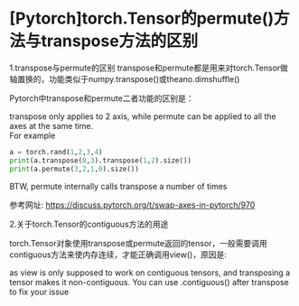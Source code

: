 # \[Pytorch\]torch.Tensor的permute\(\)方法与transpose方法的区别

1.transpose与permute的区别
transpose和permute都是用来对torch.Tensor做轴置换的，功能类似于numpy.transpose\(\)或theano.dimshuffle\(\)

Pytorch中transpose和permute二者功能的区别是：

transpose only applies to 2 axis, while permute can be applied to all the axes at the same time.  
For example

```python
a = torch.rand(1,2,3,4)
print(a.transpose(0,3).transpose(1,2).size())
print(a.permute(3,2,1,0).size())
```

BTW, permute internally calls transpose a number of times

参考网址: https://discuss.pytorch.org/t/swap-axes-in-pytorch/970

2.关于torch.Tensor的contiguous方法的用途

torch.Tensor对象使用transpose或permute返回的tensor，一般需要调用contiguous方法来使内存连续，才能正确调用view()，原因是:

as view is only supposed to work on contiguous tensors, and transposing a tensor makes it non-contiguous. You can use .contiguous() after transpose to fix your issue

